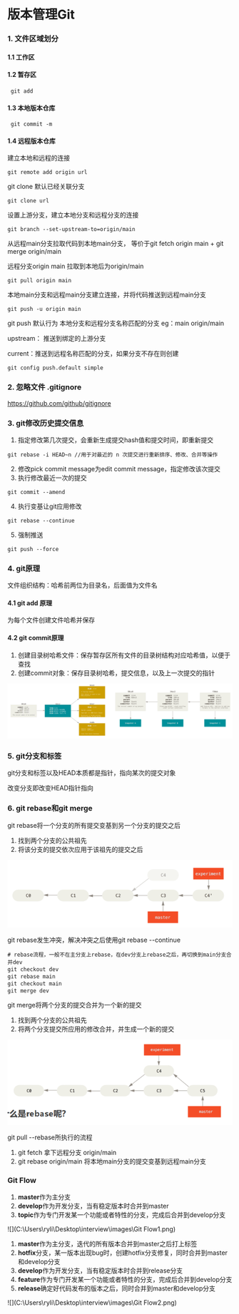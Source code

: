 # 版本管理Git

### 1. 文件区域划分

#### 1.1 工作区 

#### 1.2 暂存区

```shell
 git add
```

#### 1.3 本地版本仓库

```shell
 git commit -m
```

#### 1.4 远程版本仓库

建立本地和远程的连接

```shell
git remote add origin url
```

git clone 默认已经关联分支

```shell
git clone url
```

设置上游分支，建立本地分支和远程分支的连接

```shell
git branch --set-upstream-to=origin/main
```

从远程main分支拉取代码到本地main分支， 等价于git fetch origin main + git merge origin/main

远程分支origin main 拉取到本地后为origin/main

```shell
git pull origin main
```

本地main分支和远程main分支建立连接，并将代码推送到远程main分支

```shell
git push -u origin main
```

git push 默认行为 本地分支和远程分支名称匹配的分支 eg：main origin/main

upstream： 推送到绑定的上游分支

current：推送到远程名称匹配的分支，如果分支不存在则创建

```shell
git config push.default simple
```

### 2. 忽略文件 .gitignore

https://github.com/github/gitignore

### 3. git修改历史提交信息

1. 指定修改第几次提交，会重新生成提交hash值和提交时间，即重新提交

```shell
git rebase -i HEAD~n //用于对最近的 n 次提交进行重新排序、修改、合并等操作
```

2. 修改pick commit message为edit commit message，指定修改该次提交
3. 执行修改最近一次的提交

```shell
git commit --amend
```

4. 执行变基让git应用修改

```shell
git rebase --continue
```

5. 强制推送

```shell
git push --force
```

### 4. git原理

文件组织结构：哈希前两位为目录名，后面值为文件名

#### 4.1 git add 原理

为每个文件创建文件哈希并保存

#### 4.2 git commit原理

1. 创建目录树哈希文件：保存暂存区所有文件的目录树结构对应哈希值，以便于查找
2. 创建commit对象：保存目录树哈希，提交信息，以及上一次提交的指针

![](./images/Git原理.png)

### 5. git分支和标签

git分支和标签以及HEAD本质都是指针，指向某次的提交对象

改变分支即改变HEAD指针指向

### 6. git rebase和git merge

git rebase将一个分支的所有提交变基到另一个分支的提交之后

1. 找到两个分支的公共祖先
2.  将该分支的提交依次应用于该祖先的提交之后

![](./images/git_rebase.png)

git rebase发生冲突，解决冲突之后使用git rebase --continue

```shell
# rebase流程，一般不在主分支上rebase，在dev分支上rebase之后，再切换到main分支合并dev
git checkout dev
git rebase main
git checkout main
git merge dev
```

git merge将两个分支的提交合并为一个新的提交

1. 找到两个分支的公共祖先
2. 将两个分支提交所应用的修改合并，并生成一个新的提交

![](./images/git_merge.png)

git pull --rebase所执行的流程

1. git fetch 拿下远程分支 origin/main
2. git rebase origin/main 将本地main分支的提交变基到远程main分支

### Git Flow

1. **master**作为主分支
2. **develop**作为开发分支，当有稳定版本时合并到master
3. **topic**作为专门开发某一个功能或者特性的分支，完成后合并到develop分支

![](C:\Users\ryli\Desktop\interview\images\Git Flow1.png)

1. **master**作为主分支，迭代的所有版本合并到master之后打上标签
2. **hotfix**分支，某一版本出现bug时，创建hotfix分支修复，同时合并到master和develop分支
3. **develop**作为开发分支，当有稳定版本时合并到release分支
4. **feature**作为专门开发某一个功能或者特性的分支，完成后合并到develop分支
5. **release**确定好代码发布的版本之后，同时合并到master和develop分支

![](C:\Users\ryli\Desktop\interview\images\Git Flow2.png)

